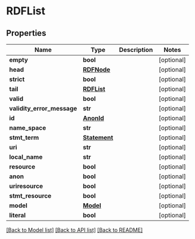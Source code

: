 # RDFList

## Properties
Name | Type | Description | Notes
------------ | ------------- | ------------- | -------------
**empty** | **bool** |  | [optional] 
**head** | [**RDFNode**](RDFNode.md) |  | [optional] 
**strict** | **bool** |  | [optional] 
**tail** | [**RDFList**](RDFList.md) |  | [optional] 
**valid** | **bool** |  | [optional] 
**validity_error_message** | **str** |  | [optional] 
**id** | [**AnonId**](AnonId.md) |  | [optional] 
**name_space** | **str** |  | [optional] 
**stmt_term** | [**Statement**](Statement.md) |  | [optional] 
**uri** | **str** |  | [optional] 
**local_name** | **str** |  | [optional] 
**resource** | **bool** |  | [optional] 
**anon** | **bool** |  | [optional] 
**uriresource** | **bool** |  | [optional] 
**stmt_resource** | **bool** |  | [optional] 
**model** | [**Model**](Model.md) |  | [optional] 
**literal** | **bool** |  | [optional] 

[[Back to Model list]](../README.md#documentation-for-models) [[Back to API list]](../README.md#documentation-for-api-endpoints) [[Back to README]](../README.md)


